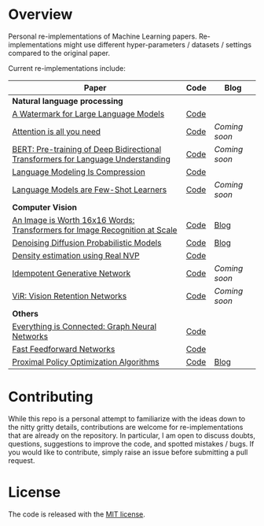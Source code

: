 # Overview

Personal re-implementations of Machine Learning papers. Re-implementations might use different hyper-parameters / datasets / settings compared to the original paper.

Current re-implementations include:

| Paper | Code | Blog |
| ----------- | ----------- | ----------- |
| <b>Natural language processing</b> |
|[A Watermark for Large Language Models](https://arxiv.org/abs/2301.10226v2)|[Code](/src/nlp/lm_watermarking/)|
| [Attention is all you need](https://arxiv.org/abs/1706.03762) | [Code](/src/nlp/original/) | *Coming soon*
| [BERT: Pre-training of Deep Bidirectional Transformers for Language Understanding](https://arxiv.org/abs/1810.04805) | [Code](/src/nlp/bert/) | *Coming soon*
| [Language Modeling Is Compression](https://arxiv.org/abs/2309.10668) | [Code](/src/nlp/lm_is_compression/) |
| [Language Models are Few-Shot Learners](https://arxiv.org/abs/2005.14165)| [Code](/src/nlp/gpt/) | *Coming soon*
| <b>Computer Vision</b> |
|[An Image is Worth 16x16 Words: Transformers for Image Recognition at Scale](https://arxiv.org/abs/2010.11929)| [Code](/src/cv/vit/) | [Blog](https://www.brianpulfer.ch/blog/vit)
|[Denoising Diffusion Probabilistic Models](https://arxiv.org/abs/2006.11239) | [Code](/src/cv/ddpm/) | [Blog](https://www.brianpulfer.ch/blog/ddpm)
| [Density estimation using Real NVP](https://arxiv.org/abs/1605.08803)| [Code](/src/cv/nf/) |
| [Idempotent Generative Network](https://arxiv.org/abs/2311.01462)| [Code](/src/cv/ign/) | *Coming soon*
|[ViR: Vision Retention Networks](https://arxiv.org/abs/2310.19731)|[Code](/src/cv/vir/)| *Coming soon*
| <b>Others</b> |
|[Everything is Connected: Graph Neural Networks](https://arxiv.org/abs/2301.08210)| [Code](/src/gnns/) |
|[Fast Feedforward Networks](https://arxiv.org/abs/2308.14711)| [Code](/src/fff/) |
|[Proximal Policy Optimization Algorithms](https://arxiv.org/abs/1707.06347)| [Code](/src/ppo/) | [Blog](https://www.brianpulfer.ch/blog/ppo)


# Contributing
While this repo is a personal attempt to familiarize with the ideas down to the nitty gritty details, contributions are welcome for re-implementations that are already on the repository. In particular, I am open to discuss doubts, questions, suggestions to improve the code, and spotted mistakes / bugs. If you would like to contribute, simply raise an issue before submitting a pull request.

# License
The code is released with the [MIT license](/LICENSE).

